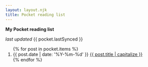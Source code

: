 ```yaml
---
layout: layout.njk
title: Pocket reading list
---
```


<p>
  <strong>My Pocket reading list</strong>
</p>

<p>
  <i>last updated</i>&nbsp;<date>{{ pocket.lastSynced }}</date>
</p>

<ol reversed class="searchable1">
{% for post in pocket.items %}
  <li class="post-item">
    <span class="post-date">{{ post.date | date: '%Y-%m-%d' }}</span>
    <a href="{{ post.url }}" class="post-link">
      {{ post.title | capitalize }}
    </a>
  </li>
{% endfor %}
</ol>
